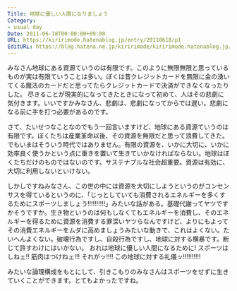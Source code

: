 ```yaml
---
Title: 地球に優しい人間になりましょう
Category:
- usual day
Date: 2011-06-18T00:00:00+09:00
URL: https://kiririmode.hatenablog.jp/entry/20110618/p1
EditURL: https://blog.hatena.ne.jp/kiririmode/kiririmode.hatenablog.jp/atom/entry/8454420450078211019
---
```



みなさん地球にある資源ていうのは有限です。このように無限無限と思っているものが実は有限ていうことは多い。ぼくは昔クレジットカードを無限に金の湧いてくる魔法のカードだと思ってたらクレジットカードで決済ができなくなったりした。
尽きることが現実的になってきたときになって初めて、人はその悲劇に気付きます。いいですかみなさん、悲劇は、悲劇になってからでは遅い。悲劇になる前に手を打つ必要があるのです。

さて、たいせつなことなのでもう一回言いますけど、地球にある資源ていうのは有限です。ぼくたちは産業革命以後、その資源を無限だと思って浪費してきた。でもいまはそういう時代ではありません。有限の資源を、いかに大切に、いかに効率良く使うかという点に重きを置いて生きていかなければならない。地球はぼくたちだけのものではないのです。サステナブルな社会超重要。資源は有効に、大切に利用しないといけない。

しかしですねみなさん、この世の中には資源を大切にしようというのがコンセンサスを得ているというのに、「じっとしていても消費されるエネルギーを多くするためにスポーツしましょう!!!!!!!!!!」みたいな話がある。基礎代謝ってヤツですかそうですか。生き物というのは何もしなくてもエネルギーを消費し、そのエネルギーを得るために資源を消費する罪深いヤツらなんですけど、よりにもよってその消費エネルギーをムダに高めましょうみたいな動きで、これはよくない。たいへんよくない。破壊行為ですし、自殺行為ですし、地球に対する横暴です。断じて許すわけにはいかない。
おれは地球に優しい人間になるために! スポーツはしねェ!! 筋肉はつけねェ!!! それがッ!!!! この地球に対する礼儀ッ!!!!!!!!!!

みたいな論理構成をもとにして、引きこもりのみなさんはスポーツをせずに生きていくことができます。とてもよかったですね。

